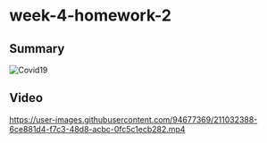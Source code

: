 # week-4-homework-2

## Summary

![Covid19](https://user-images.githubusercontent.com/94677369/211027110-9cf3fa83-ae91-4599-b37c-c75c1983f74d.png)


## Video

https://user-images.githubusercontent.com/94677369/211032388-6ce881d4-f7c3-48d8-acbc-0fc5c1ecb282.mp4
